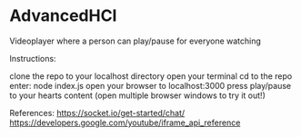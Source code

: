 # AdvancedHCI
Videoplayer where a person can play/pause for everyone watching

Instructions:

clone the repo to your localhost directory
open your terminal
cd to the repo
enter: node index.js
open your browser to localhost:3000
press play/pause to your hearts content (open multiple browser windows to try it out!)

References:
https://socket.io/get-started/chat/
https://developers.google.com/youtube/iframe_api_reference
